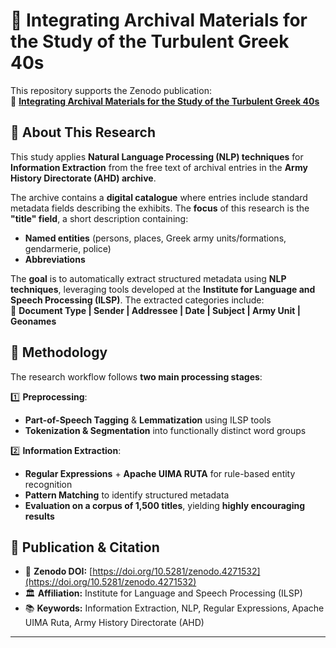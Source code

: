 # 📜 Integrating Archival Materials for the Study of the Turbulent Greek 40s

This repository supports the Zenodo publication:  
📄 **[Integrating Archival Materials for the Study of the Turbulent Greek 40s](https://doi.org/10.5281/zenodo.4271532)**  

## 📌 About This Research  
This study applies **Natural Language Processing (NLP) techniques** for **Information Extraction** from the free text of archival entries in the **Army History Directorate (AHD) archive**.  

The archive contains a **digital catalogue** where entries include standard metadata fields describing the exhibits. The **focus** of this research is the **"title" field**, a short description containing:
- **Named entities** (persons, places, Greek army units/formations, gendarmerie, police)  
- **Abbreviations**  

The **goal** is to automatically extract structured metadata using **NLP techniques**, leveraging tools developed at the **Institute for Language and Speech Processing (ILSP)**. The extracted categories include:  
📌 **Document Type | Sender | Addressee | Date | Subject | Army Unit | Geonames**  

## 🔹 **Methodology**
The research workflow follows **two main processing stages**:  

1️⃣ **Preprocessing**:  
   - **Part-of-Speech Tagging** & **Lemmatization** using ILSP tools  
   - **Tokenization & Segmentation** into functionally distinct word groups  

2️⃣ **Information Extraction**:  
   - **Regular Expressions** + **Apache UIMA RUTA** for rule-based entity recognition  
   - **Pattern Matching** to identify structured metadata  
   - **Evaluation on a corpus of 1,500 titles**, yielding **highly encouraging results**  

## 🔗 **Publication & Citation**
- 📄 **Zenodo DOI:** [https://doi.org/10.5281/zenodo.4271532](https://doi.org/10.5281/zenodo.4271532)  
- 🏛 **Affiliation:** Institute for Language and Speech Processing (ILSP)  
- 📚 **Keywords:** Information Extraction, NLP, Regular Expressions, Apache UIMA Ruta, Army History Directorate (AHD)  

---

